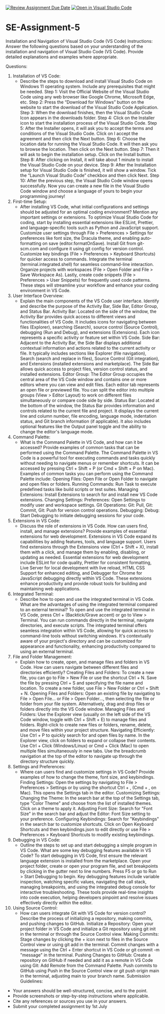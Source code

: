 [![Review Assignment Due Date](https://classroom.github.com/assets/deadline-readme-button-22041afd0340ce965d47ae6ef1cefeee28c7c493a6346c4f15d667ab976d596c.svg)](https://classroom.github.com/a/XoLGRbHq)
[![Open in Visual Studio Code](https://classroom.github.com/assets/open-in-vscode-2e0aaae1b6195c2367325f4f02e2d04e9abb55f0b24a779b69b11b9e10269abc.svg)](https://classroom.github.com/online_ide?assignment_repo_id=15347566&assignment_repo_type=AssignmentRepo)
# SE-Assignment-5
Installation and Navigation of Visual Studio Code (VS Code)
 Instructions:
Answer the following questions based on your understanding of the installation and navigation of Visual Studio Code (VS Code). Provide detailed explanations and examples where appropriate.

 Questions:

1. Installation of VS Code:
   - Describe the steps to download and install Visual Studio Code on Windows 11 operating system. Include any prerequisites that might be needed.
Step 1: Visit the Official Website of the Visual Studio Code using any web browser like Google Chrome, Microsoft Edge, etc.
Step 2: Press the “Download for Windows” button on the website to start the download of the Visual Studio Code Application.
Step 3: When the download finishes, then the Visual Studio Code Icon appears in the downloads folder.
Step 4: Click on the Installer icon to start the installation process of the Visual Studio Code.
Step 5: After the Installer opens, it will ask you to accept the terms and conditions of the Visual Studio Code. Click on I accept the agreement and then click the Next button.
Step 6: Choose the location data for running the Visual Studio Code. It will then ask you to browse the location. Then click on the Next button.
Step 7: Then it will ask to begin the installation setup. Click on the Install button.
Step 8: After clicking on Install, it will take about 1 minute to install the Visual Studio Code on your device.
Step 9: After the Installation setup for Visual Studio Code is finished, it will show a window. Tick the “Launch Visual Studio Code” checkbox and then click Next.
Step 10: After the previous step, the Visual Studio Code window opens successfully. Now you can create a new file in the Visual Studio Code window and choose a language of yours to begin your programming journey!
2. First-time Setup:
   - After installing VS Code, what initial configurations and settings should be adjusted for an optimal coding environment? Mention any important settings or extensions.
To optimize Visual Studio Code for coding, start by installing essential extensions like ESLint, Prettier, and language-specific tools such as Python and JavaScript support. Customize user settings through File > Preferences > Settings for preferences like font size, the Dracula theme, and enabling auto-formatting on save (editor.formatOnSave). Install Git from git-scm.com and configure it using git config for version control. Customize key bindings (File > Preferences > Keyboard Shortcuts) for quicker access to commands. Integrate the terminal (terminal.integrated.shell) for seamless command-line interaction. Organize projects with workspaces (File > Open Folder and File > Save Workspace As). Lastly, create code snippets (File > Preferences > User Snippets) for frequently used code patterns. These steps will streamline your workflow and enhance your coding environment in VS Code.
3. User Interface Overview:
   - Explain the main components of the VS Code user interface. Identify and describe the purpose of the Activity Bar, Side Bar, Editor Group, and Status Bar.
Activity Bar: Located on the side of the window, the Activity Bar provides quick access to different views and functionalities of VS Code. It includes icons for navigating between files (Explorer), searching (Search), source control (Source Control), debugging (Run and Debug), and extensions (Extensions). Each icon represents a specific activity or feature set within VS Code.
Side Bar: Adjacent to the Activity Bar, the Side Bar displays additional contextual information and actions related to the current activity or file. It typically includes sections like Explorer (file navigation), Search (search and replace in files), Source Control (Git integration), and Extensions (installed extensions and marketplace). The Side Bar allows quick access to project files, version control status, and installed extensions.
Editor Group: The Editor Group occupies the central area of the VS Code window and contains one or more editors where you can view and edit files. Each editor tab represents an open file or previewed file. You can split the editor into multiple groups (View > Editor Layout) to work on different files simultaneously or compare code side by side.
Status Bar: Located at the bottom of the window, the Status Bar provides information and controls related to the current file and project. It displays the current line and column number, file encoding, language mode, indentation status, and Git branch information (if applicable). It also includes optional features like the Output panel toggle and the ability to change the editor's language mode.
4. Command Palette:
   - What is the Command Palette in VS Code, and how can it be accessed? Provide examples of common tasks that can be performed using the Command Palette.
The Command Palette in VS Code is a powerful tool for executing commands and tasks quickly without needing to navigate menus or remember shortcuts. It can be accessed by pressing Ctrl + Shift + P (or Cmd + Shift + P on Mac).
Examples of common tasks you can perform using the Command Palette include:
Opening Files: Open File or Open Folder to navigate and open files or folders.
Running Commands: Run Task to execute predefined tasks like build scripts or test suites.
Managing Extensions: Install Extensions to search for and install new VS Code extensions.
Changing Settings: Preferences: Open Settings to modify user and workspace settings.
Git Operations: Git: Pull, Git: Commit, Git: Push for version control operations.
Debugging: Debug: Start Debugging to initiate debugging sessions for your code.
5. Extensions in VS Code:
   - Discuss the role of extensions in VS Code. How can users find, install, and manage extensions? Provide examples of essential extensions for web development.
Extensions in VS Code expand its capabilities by adding features, tools, and language support. Users find extensions through the Extensions view (Ctrl + Shift + X), install them with a click, and manage them by enabling, disabling, or updating as needed. Essential extensions for web development include ESLint for code quality, Prettier for consistent formatting, Live Server for local development with live reload, HTML CSS Support for enhanced editing, and Debugger for Chrome for JavaScript debugging directly within VS Code. These extensions enhance productivity and provide robust tools for building and maintaining web applications.
6. Integrated Terminal:
   - Describe how to open and use the integrated terminal in VS Code. What are the advantages of using the integrated terminal compared to an external terminal?
To open and use the integrated terminal in VS Code, press Ctrl + (Backtick/Grave accent) or go to View > Terminal. You can run commands directly in the terminal, navigate directories, and execute scripts. The integrated terminal offers seamless integration within VS Code, allowing for quick access to command-line tools without switching windows. It's contextually aware of your project's directory and can be customized for appearance and functionality, enhancing productivity compared to using an external terminal.
7. File and Folder Management:
   - Explain how to create, open, and manage files and folders in VS Code. How can users navigate between different files and directories efficiently?
Creating Files and Folders:
To create a new file, you can go to File > New File or use the shortcut Ctrl + N. Save the file by pressing Ctrl + S and specifying the file name and location.
To create a new folder, use File > New Folder or Ctrl + Shift + N.
Opening Files and Folders:
Open an existing file by navigating to File > Open File... or File > Open Folder..., then selecting the file or folder from your file system.
Alternatively, drag and drop files or folders directly into the VS Code window.
Managing Files and Folders: Use the Explorer view (usually on the left side of the VS Code window, toggle with Ctrl + Shift + E) to manage files and folders. Right-click to create new files or folders, rename, delete, and move files within your project structure.
Navigating Efficiently: Use Ctrl + P to quickly search for and open files by name. In the Explorer view, click on folders to expand or collapse their contents. Use Ctrl + Click (Windows/Linux) or Cmd + Click (Mac) to open multiple files simultaneously in new tabs. Use the breadcrumb navigation at the top of the editor to navigate up through the directory structure quickly.
8. Settings and Preferences:
   - Where can users find and customize settings in VS Code? Provide examples of how to change the theme, font size, and keybindings.
Finding Settings: Open the settings by navigating to File > Preferences > Settings or by using the shortcut Ctrl + , (Cmd + , on Mac). This opens the Settings tab in the editor.
Customizing Settings: 
Changing the Theme: In the search bar at the top of the Settings tab, type "Color Theme" and choose from the list of installed themes. Click on a theme to apply it.
Adjusting Font Size: Search for "Font Size" in the search bar and adjust the Editor: Font Size setting to your preference.
Configuring Keybindings: Search for "Keybindings" in the search bar to customize shortcuts. Click on Open Keyboard Shortcuts and then keybindings.json to edit directly or use File > Preferences > Keyboard Shortcuts to modify existing keybindings.
9. Debugging in VS Code:
   - Outline the steps to set up and start debugging a simple program in VS Code. What are some key debugging features available in VS Code?
To start debugging in VS Code, first ensure the relevant language extension is installed from the marketplace. Open your project folder, create or open your program file, and set breakpoints by clicking in the gutter next to line numbers. Press F5 or go to Run > Start Debugging to begin. Key debugging features include variable inspection, watching specific values, navigating the call stack, managing breakpoints, and using the integrated debug console for interactive troubleshooting. These tools provide real-time insights into code execution, helping developers pinpoint and resolve issues effectively directly within the editor.
10. Using Source Control:
    - How can users integrate Git with VS Code for version control? Describe the process of initializing a repository, making commits, and pushing changes to GitHub.
Initialize a Repository:
Open your project folder in VS Code and initialize a Git repository using git init in the terminal or through the Source Control view.
Making Commits: Stage changes by clicking the + icon next to files in the Source Control view or using git add in the terminal.
Commit changes with a message using the Ctrl + Enter shortcut in VS Code or git commit -m "message" in the terminal.
Pushing Changes to GitHub: Create a repository on GitHub if needed and add it as a remote in VS Code using Git: Add Remote from the Command Palette.
Push commits to GitHub using Push in the Source Control view or git push origin main in the terminal, adjusting main to your branch name.
 Submission Guidelines:
- Your answers should be well-structured, concise, and to the point.
- Provide screenshots or step-by-step instructions where applicable.
- Cite any references or sources you use in your answers.
- Submit your completed assignment by 1st July 

